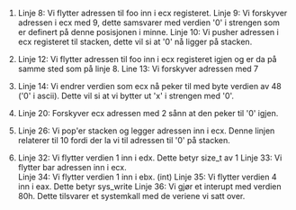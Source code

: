 1.
    Linje 8: Vi flytter adressen til foo inn i ecx registeret.
    Linje 9: Vi forskyver adressen i ecx med 9, dette samsvarer med verdien '0' i strengen som er definert på denne posisjonen i minne.
    Linje 10: Vi pusher adressen i ecx registeret til stacken, dette vil si at '0' nå ligger på stacken.
2.
    Linje 12: Vi flytter adressen til foo inn i ecx registeret igjen og er da på samme sted som på  linje  8.
    Line 13: Vi forskyver adressen med 7 

3.
    Linje 14: Vi endrer verdien som ecx nå peker til med byte verdien av 48 ('0' i ascii). Dette vil si at vi bytter ut 'x' i strengen med '0'.
4.
    Linje 20: Forskyver ecx adressen med 2 sånn at den peker til '0' igjen.
5.
    Linje 26: Vi pop'er stacken og legger adressen inn i ecx.
              Denne linjen relaterer til 10 fordi der la vi til adressen til '0' på stacken.
6.
    Linje 32: Vi flytter verdien 1 inn i edx. Dette betyr size_t av 1
    Linje 33: Vi flytter bar adressen inn i ecx.   
    Linje 34: Vi flytter verdien 1 inn i ebx. (int)
    Linje 35: Vi flytter verdien 4 inn i eax. Dette betyr sys_write
    Linje 36: Vi gjør et interupt med verdien 80h. Dette tilsvarer et systemkall med de veriene vi satt over.